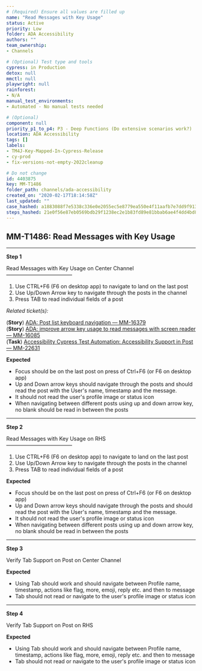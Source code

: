 ```yaml
---
# (Required) Ensure all values are filled up
name: "Read Messages with Key Usage"
status: Active
priority: Low
folder: ADA Accessibility
authors: ""
team_ownership: 
- Channels

# (Optional) Test type and tools
cypress: in Production
detox: null
mmctl: null
playwright: null
rainforest: 
- N/A
manual_test_environments: 
- Automated - No manual tests needed

# (Optional)
component: null
priority_p1_to_p4: P3 - Deep Functions (Do extensive scenarios work?)
location: ADA Accessibility
tags: []
labels: 
- TM4J-Key-Mapped-In-Cypress-Release
- cy-prod
- fix-versions-not-empty-2022cleanup

# Do not change
id: 4403875
key: MM-T1486
folder_path: channels/ada-accessibility
created_on: "2020-02-17T18:14:58Z"
last_updated: ""
case_hashed: a1883088f7e5338c336e0e2055ec5e8779ea550e4f11aafb7e7dd9f913f7c9551b62c58c8d7f7f925b7e9a3a8df783d8
steps_hashed: 21e0f56e87eb0569bdb29f1238ec2e1b83fd89e81bbab6ae4f4dd4bd8fb39a1bcfad32336cb8d1eafe846d1ddb6bc35e
---
```


## MM-T1486: Read Messages with Key Usage

---

**Step 1**

Read Messages with Key Usage on Center Channel\
–––––––––––––––––––––––––

1. Use CTRL+F6 (F6 on desktop app) to navigate to land on the last post
2. Use Up/Down Arrow key to navigate through the posts in the channel
3. Press TAB to read individual fields of a post

_Related ticket(s):_

(**Story**) [ADA: Post list keyboard navigation — MM-16379](https://mattermost.atlassian.net/browse/MM-16379)\
(**Story**) [ADA: improve arrow key usage to read messages with screen reader — MM-16085](https://mattermost.atlassian.net/browse/MM-16085)\
(**Task**) [Accessibility Cypress Test Automation: Accessibility Support in Post — MM-22631](https://mattermost.atlassian.net/browse/MM-22631)

**Expected**

- Focus should be on the last post on press of Ctrl+F6 (or F6 on desktop app)
- Up and Down arrow keys should navigate through the posts and should read the post with the User's name, timestamp and the message.
- It should not read the user's profile image or status icon
- When navigating between different posts using up and down arrow key, no blank should be read in between the posts

---

**Step 2**

Read Messages with Key Usage on RHS\
–––––––––––––––––––––––––

1. Use CTRL+F6 (F6 on desktop app) to navigate to land on the last post
2. Use Up/Down Arrow key to navigate through the posts in the channel
3. Press TAB to read individual fields of a post

**Expected**

- Focus should be on the last post on press of Ctrl+F6 (or F6 on desktop app)
- Up and Down arrow keys should navigate through the posts and should read the post with the User's name, timestamp and the message.
- It should not read the user's profile image or status icon
- When navigating between different posts using up and down arrow key, no blank should be read in between the posts

---

**Step 3**

Verify Tab Support on Post on Center Channel

**Expected**

- Using Tab should work and should navigate between Profile name, timestamp, actions like flag, more, emoji, reply etc. and then to message
- Tab should not read or navigate to the user's profile image or status icon

---

**Step 4**

Verify Tab Support on Post on RHS

**Expected**

- Using Tab should work and should navigate between Profile name, timestamp, actions like flag, more, emoji, reply etc. and then to message
- Tab should not read or navigate to the user's profile image or status icon
